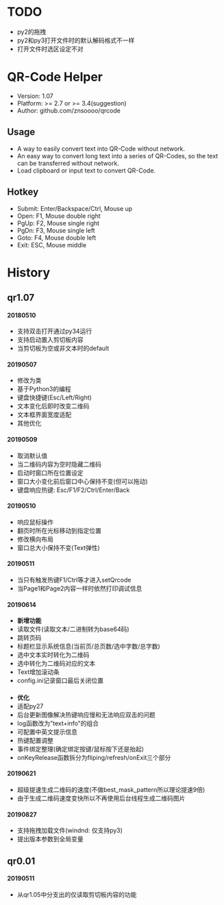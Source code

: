 # TODO
- py2的拖拽
- py2和py3打开文件时的默认解码格式不一样
- 打开文件时选区设定不对


# QR-Code Helper
- Version: 1.07
- Platform: >= 2.7 or >= 3.4(suggestion)
- Author: github.com/znsoooo/qrcode

## Usage
- A way to easily convert text into QR-Code without network.
- An easy way to convert long text into a series of QR-Codes, so the text can be transferred without network.
- Load clipboard or input text to convert QR-Code.

## Hotkey
- Submit: Enter/Backspace/Ctrl, Mouse up
- Open: F1, Mouse double right
- PgUp: F2, Mouse single right
- PgDn: F3, Mouse single left
- Goto: F4, Mouse double left
- Exit: ESC, Mouse middle


# History

## qr1.07

#### 20180510
- 支持双击打开通过py34运行
- 支持启动置入剪切板内容
- 当剪切板为空或非文本时的default

#### 20190507
- 修改为类
- 基于Python3的编程
- 键盘快捷键(Esc/Left/Right)
- 文本变化后即时改变二维码
- 文本框界面宽度适配
- 其他优化
 
#### 20190509
- 取消默认值
- 当二维码内容为空时隐藏二维码
- 启动时窗口所在位置设定
- 窗口大小变化前后窗口中心保持不变(但可以拖动)
- 键盘响应热键: Esc/F1/F2/Ctrl/Enter/Back

#### 20190510
- 响应鼠标操作
- 翻页时所在光标移动到指定位置
- 修改横向布局
- 窗口总大小保持不变(Text弹性)

#### 20190511
- 当只有触发热键F1/Ctrl等才进入setQrcode
- 当Page1和Page2内容一样时依然打印调试信息

#### 20190614

- __新增功能__
- 读取文件(读取文本/二进制转为base64码)
- 跳转页码
- 标题栏显示系统信息(当前页/总页数/选中字数/总字数)
- 选中文本实时转化为二维码
- 选中转化为二维码对应的文本
- Text增加滚动条
- config.ini记录窗口最后关闭位置
#### 
- __优化__
- 适配py27
- 后台更新图像解决热键响应慢和无法响应双击的问题
- log函数改为"text+info"的组合
- 可配置中英文提示信息
- 热键配置调整
- 事件绑定整理(确定绑定按键/鼠标按下还是抬起)
- onKeyRelease函数拆分为fliping/refresh/onExit三个部分

#### 20190621
- 超级提速生成二维码的速度(不做best_mask_pattern所以理论提速9倍)
- 由于生成二维码速度变快所以不再使用后台线程生成二维码图片

#### 20190827
- 支持拖拽加载文件(windnd: 仅支持py3)
- 提出版本参数到全局变量


## qr0.01

#### 20190511
- 从qr1.05中分支出的仅读取剪切板内容的功能
